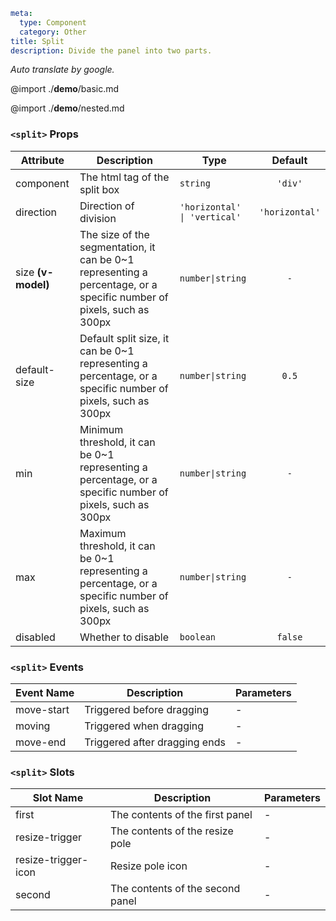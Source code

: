 ```yaml
meta:
  type: Component
  category: Other
title: Split
description: Divide the panel into two parts.
```

*Auto translate by google.*

@import ./__demo__/basic.md

@import ./__demo__/nested.md


### `<split>` Props

|Attribute|Description|Type|Default|
|---|---|---|:---:|
|component|The html tag of the split box|`string`|`'div'`|
|direction|Direction of division|`'horizontal' \| 'vertical'`|`'horizontal'`|
|size **(v-model)**|The size of the segmentation, it can be 0~1 representing a percentage, or a specific number of pixels, such as 300px|`number\|string`|`-`|
|default-size|Default split size, it can be 0~1 representing a percentage, or a specific number of pixels, such as 300px|`number\|string`|`0.5`|
|min|Minimum threshold, it can be 0~1 representing a percentage, or a specific number of pixels, such as 300px|`number\|string`|`-`|
|max|Maximum threshold, it can be 0~1 representing a percentage, or a specific number of pixels, such as 300px|`number\|string`|`-`|
|disabled|Whether to disable|`boolean`|`false`|
### `<split>` Events

|Event Name|Description|Parameters|
|---|---|---|
|move-start|Triggered before dragging|-|
|moving|Triggered when dragging|-|
|move-end|Triggered after dragging ends|-|
### `<split>` Slots

|Slot Name|Description|Parameters|
|---|---|---|
|first|The contents of the first panel|-|
|resize-trigger|The contents of the resize pole|-|
|resize-trigger-icon|Resize pole icon|-|
|second|The contents of the second panel|-|


